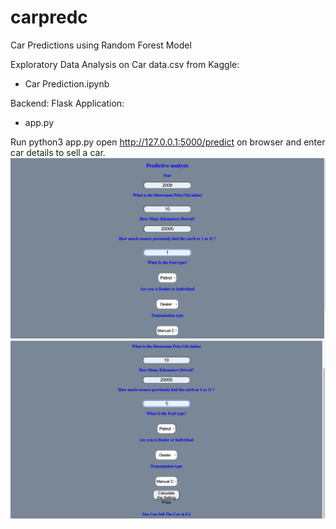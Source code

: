 # carpredc
Car Predictions using Random Forest Model

Exploratory Data Analysis on Car data.csv from Kaggle:

- Car Prediction.ipynb

Backend:
Flask Application:
- app.py

Run python3 app.py
open http://127.0.0.1:5000/predict on browser and enter car details to sell a car.
<img width="1047" alt="ss" src="https://github.com/mrunmayee17/carpredc/blob/5de8b13273001acf34305bb7efad94a133348c83/Screenshot%202023-03-17%20at%2012.24.25%20AM.png">
<img width="1047" alt="ss" src="https://github.com/mrunmayee17/carpredc/blob/5de8b13273001acf34305bb7efad94a133348c83/Screenshot%202023-03-17%20at%2012.25.03%20AM.png">

